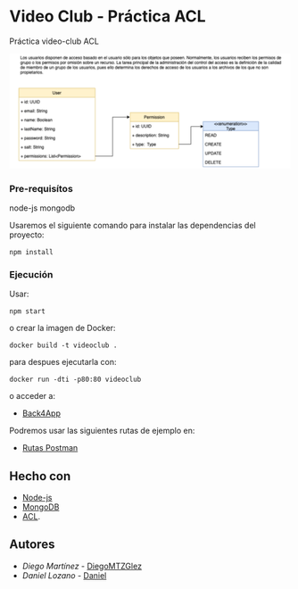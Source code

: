 # Video Club - Práctica ACL

Práctica video-club ACL

![Diagrama de Clases - ACL](./assets/ACL.png "Diagrama de Clases - ACL")

### Pre-requisítos

node-js
mongodb

Usaremos el siguiente comando para instalar las dependencias del proyecto:

```
npm install
```

### Ejecución

Usar:

```
npm start
```

o crear la imagen de Docker:

```
docker build -t videoclub .
```

para despues ejecutarla con:

```
docker run -dti -p80:80 videoclub
```
o acceder a:

  - [Back4App](https://videoclub-olxlme8c.b4a.run/)

Podremos usar las siguientes rutas de ejemplo en:
- [Rutas Postman](https://www.postman.com/cryosat-operator-77440515/workspace/compartir)

## Hecho con

  - [Node-js](https://nodejs.org/es)
  - [MongoDB](https://www.mongodb.com)
  - [ACL](https://www.npmjs.com/package/acl).

## Autores

  - *Diego Martínez* -
    [DiegoMTZGlez](https://github.com/DiegoMTZGlz)
  - *Daniel Lozano* -
    [Daniel](https://gitlab.com/a348603)